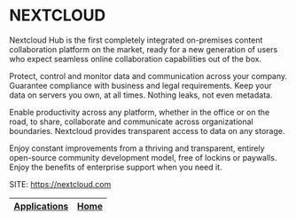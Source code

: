# NEXTCLOUD

 Nextcloud Hub is the first completely integrated on-premises  content collaboration platform on the market, ready for a new  generation of users who expect seamless online collaboration  capabilities out of the box.
 
 Protect, control and monitor data and communication across your company. Guarantee compliance with business and legal requirements. Keep your data on servers you own, at all times. Nothing leaks, not even metadata.
 
 Enable productivity across any platform, whether in the office or  on the road, to share, collaborate and communicate across  organizational boundaries. Nextcloud provides transparent access to data on any storage.
 
 Enjoy constant improvements from a thriving and transparent, entirely open-source community development model, free of lockins or paywalls.
 Enjoy the benefits of enterprise support when you need it.
 
 SITE: https://nextcloud.com

 | [Applications](https://portable-linux-apps.github.io/apps.html) | [Home](https://portable-linux-apps.github.io)
 | --- | --- |
